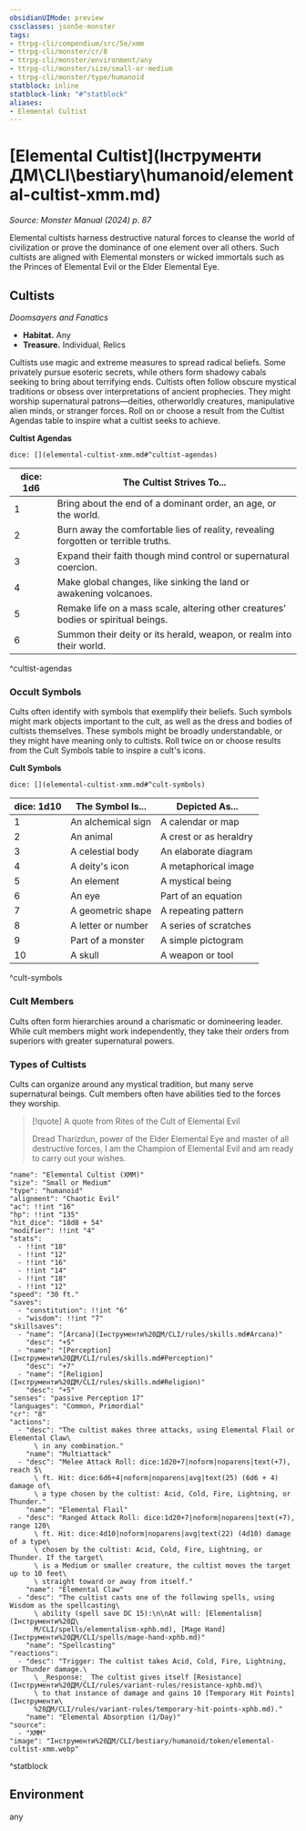 ```yaml
---
obsidianUIMode: preview
cssclasses: json5e-monster
tags:
- ttrpg-cli/compendium/src/5e/xmm
- ttrpg-cli/monster/cr/8
- ttrpg-cli/monster/environment/any
- ttrpg-cli/monster/size/small-or-medium
- ttrpg-cli/monster/type/humanoid
statblock: inline
statblock-link: "#^statblock"
aliases:
- Elemental Cultist
---
```

# [Elemental Cultist](Інструменти ДМ\CLI\bestiary\humanoid/elemental-cultist-xmm.md)
*Source: Monster Manual (2024) p. 87*  

Elemental cultists harness destructive natural forces to cleanse the world of civilization or prove the dominance of one element over all others. Such cultists are aligned with Elemental monsters or wicked immortals such as the Princes of Elemental Evil or the Elder Elemental Eye.

## Cultists

*Doomsayers and Fanatics*

- **Habitat.** Any  
- **Treasure.** Individual, Relics  

Cultists use magic and extreme measures to spread radical beliefs. Some privately pursue esoteric secrets, while others form shadowy cabals seeking to bring about terrifying ends. Cultists often follow obscure mystical traditions or obsess over interpretations of ancient prophecies. They might worship supernatural patrons—deities, otherworldly creatures, manipulative alien minds, or stranger forces. Roll on or choose a result from the Cultist Agendas table to inspire what a cultist seeks to achieve.

**Cultist Agendas**

`dice: [](elemental-cultist-xmm.md#^cultist-agendas)`

| dice: 1d6 | The Cultist Strives To... |
|-----------|---------------------------|
| 1 | Bring about the end of a dominant order, an age, or the world. |
| 2 | Burn away the comfortable lies of reality, revealing forgotten or terrible truths. |
| 3 | Expand their faith though mind control or supernatural coercion. |
| 4 | Make global changes, like sinking the land or awakening volcanoes. |
| 5 | Remake life on a mass scale, altering other creatures' bodies or spiritual beings. |
| 6 | Summon their deity or its herald, weapon, or realm into their world. |
^cultist-agendas

### Occult Symbols

Cults often identify with symbols that exemplify their beliefs. Such symbols might mark objects important to the cult, as well as the dress and bodies of cultists themselves. These symbols might be broadly understandable, or they might have meaning only to cultists. Roll twice on or choose results from the Cult Symbols table to inspire a cult's icons.

**Cult Symbols**

`dice: [](elemental-cultist-xmm.md#^cult-symbols)`

| dice: 1d10 | The Symbol Is... | Depicted As... |
|------------|------------------|----------------|
| 1 | An alchemical sign | A calendar or map |
| 2 | An animal | A crest or as heraldry |
| 3 | A celestial body | An elaborate diagram |
| 4 | A deity's icon | A metaphorical image |
| 5 | An element | A mystical being |
| 6 | An eye | Part of an equation |
| 7 | A geometric shape | A repeating pattern |
| 8 | A letter or number | A series of scratches |
| 9 | Part of a monster | A simple pictogram |
| 10 | A skull | A weapon or tool |
^cult-symbols

### Cult Members

Cults often form hierarchies around a charismatic or domineering leader. While cult members might work independently, they take their orders from superiors with greater supernatural powers. 

### Types of Cultists

Cults can organize around any mystical tradition, but many serve supernatural beings. Cult members often have abilities tied to the forces they worship.

> [!quote] A quote from Rites of the Cult of Elemental Evil  
> 
> Dread Tharizdun, power of the Elder Elemental Eye and master of all destructive forces, I am the Champion of Elemental Evil and am ready to carry out your wishes.


```statblock
"name": "Elemental Cultist (XMM)"
"size": "Small or Medium"
"type": "humanoid"
"alignment": "Chaotic Evil"
"ac": !!int "16"
"hp": !!int "135"
"hit_dice": "18d8 + 54"
"modifier": !!int "4"
"stats":
  - !!int "18"
  - !!int "12"
  - !!int "16"
  - !!int "14"
  - !!int "18"
  - !!int "12"
"speed": "30 ft."
"saves":
  - "constitution": !!int "6"
  - "wisdom": !!int "7"
"skillsaves":
  - "name": "[Arcana](Інструменти%20ДМ/CLI/rules/skills.md#Arcana)"
    "desc": "+5"
  - "name": "[Perception](Інструменти%20ДМ/CLI/rules/skills.md#Perception)"
    "desc": "+7"
  - "name": "[Religion](Інструменти%20ДМ/CLI/rules/skills.md#Religion)"
    "desc": "+5"
"senses": "passive Perception 17"
"languages": "Common, Primordial"
"cr": "8"
"actions":
  - "desc": "The cultist makes three attacks, using Elemental Flail or Elemental Claw\
      \ in any combination."
    "name": "Multiattack"
  - "desc": "Melee Attack Roll: dice:1d20+7|noform|noparens|text(+7), reach 5\
      \ ft. Hit: dice:6d6+4|noform|noparens|avg|text(25) (6d6 + 4) damage of\
      \ a type chosen by the cultist: Acid, Cold, Fire, Lightning, or Thunder."
    "name": "Elemental Flail"
  - "desc": "Ranged Attack Roll: dice:1d20+7|noform|noparens|text(+7), range 120\
      \ ft. Hit: dice:4d10|noform|noparens|avg|text(22) (4d10) damage of a type\
      \ chosen by the cultist: Acid, Cold, Fire, Lightning, or Thunder. If the target\
      \ is a Medium or smaller creature, the cultist moves the target up to 10 feet\
      \ straight toward or away from itself."
    "name": "Elemental Claw"
  - "desc": "The cultist casts one of the following spells, using Wisdom as the spellcasting\
      \ ability (spell save DC 15):\n\nAt will: [Elementalism](Інструменти%20Д\
      М/CLI/spells/elementalism-xphb.md), [Mage Hand](Інструменти%20ДМ/CLI/spells/mage-hand-xphb.md)"
    "name": "Spellcasting"
"reactions":
  - "desc": "Trigger: The cultist takes Acid, Cold, Fire, Lightning, or Thunder damage.\
      \ _Response:_ The cultist gives itself [Resistance](Інструменти%20ДМ/CLI/rules/variant-rules/resistance-xphb.md)\
      \ to that instance of damage and gains 10 [Temporary Hit Points](Інструменти\
      %20ДМ/CLI/rules/variant-rules/temporary-hit-points-xphb.md)."
    "name": "Elemental Absorption (1/Day)"
"source":
  - "XMM"
"image": "Інструменти%20ДМ/CLI/bestiary/humanoid/token/elemental-cultist-xmm.webp"
```
^statblock

## Environment

any